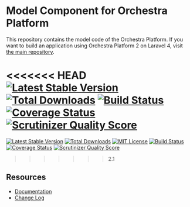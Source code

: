 Model Component for Orchestra Platform
==============

This repository contains the model code of the Orchestra Platform. If you want to build an application using Orchestra Platform 2 on Laravel 4, visit [the main repository](https://github.com/orchestral/platform).

<<<<<<< HEAD
[![Latest Stable Version](https://poser.pugx.org/orchestra/model/v/stable.png)](https://packagist.org/packages/orchestra/model) 
[![Total Downloads](https://poser.pugx.org/orchestra/model/downloads.png)](https://packagist.org/packages/orchestra/model) 
[![Build Status](https://travis-ci.org/orchestral/model.svg?branch=2.2)](https://travis-ci.org/orchestral/model) 
[![Coverage Status](https://coveralls.io/repos/orchestral/model/badge.png?branch=2.2)](https://coveralls.io/r/orchestral/model?branch=2.2) 
[![Scrutinizer Quality Score](https://scrutinizer-ci.com/g/orchestral/model/badges/quality-score.png?s=666924d66609c3bc6cd54be871b6016fc000f6e2)](https://scrutinizer-ci.com/g/orchestral/model/) 
=======
[![Latest Stable Version](https://img.shields.io/github/release/orchestral/model.svg?style=flat)](https://packagist.org/packages/orchestra/model)
[![Total Downloads](https://img.shields.io/packagist/dt/orchestra/model.svg?style=flat)](https://packagist.org/packages/orchestra/model)
[![MIT License](https://img.shields.io/packagist/l/orchestra/model.svg?style=flat)](https://packagist.org/packages/orchestra/model)
[![Build Status](https://img.shields.io/travis/orchestral/model/2.1.svg?style=flat)](https://travis-ci.org/orchestral/model)
[![Coverage Status](https://img.shields.io/coveralls/orchestral/model/2.1.svg?style=flat)](https://coveralls.io/r/orchestral/model?branch=2.1)
[![Scrutinizer Quality Score](https://img.shields.io/scrutinizer/g/orchestral/model/2.1.svg?style=flat)](https://scrutinizer-ci.com/g/orchestral/model/)
>>>>>>> 2.1

## Resources

* [Documentation](http://orchestraplatform.com/docs/latest/components/model)
* [Change Log](http://orchestraplatform.com/docs/latest/components/model/changes#v2-2)
